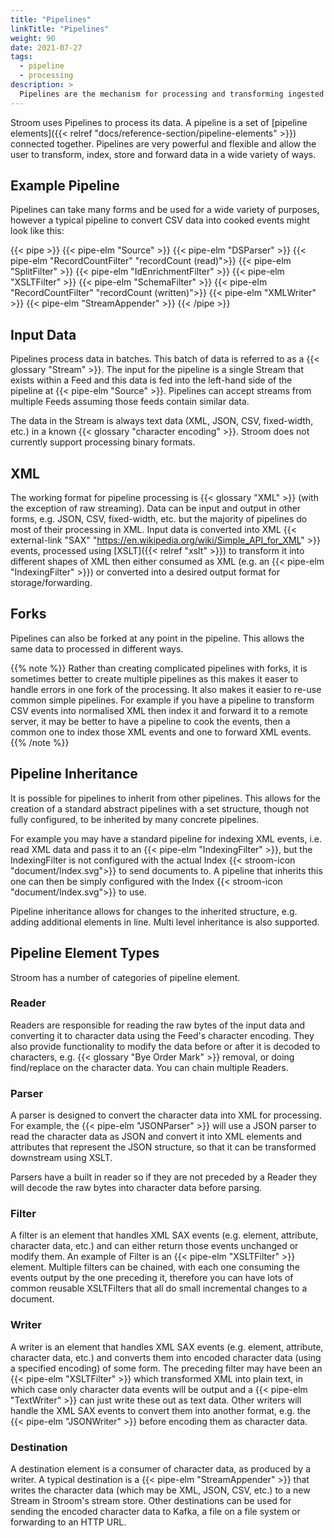 ```yaml
---
title: "Pipelines"
linkTitle: "Pipelines"
weight: 90
date: 2021-07-27
tags: 
  - pipeline
  - processing
description: >
  Pipelines are the mechanism for processing and transforming ingested data.
---
```


Stroom uses Pipelines to process its data.
A pipeline is a set of [pipeline elements]({{< relref "docs/reference-section/pipeline-elements" >}}) connected together.
Pipelines are very powerful and flexible and allow the user to transform, index, store and forward data in a wide variety of ways.


## Example Pipeline

Pipelines can take many forms and be used for a wide variety of purposes, however a typical pipeline to convert CSV data into cooked events might look like this:

{{< pipe >}}
 {{< pipe-elm "Source" >}}
 {{< pipe-elm "DSParser" >}}
 {{< pipe-elm "RecordCountFilter" "recordCount (read)">}}
 {{< pipe-elm "SplitFilter" >}}
 {{< pipe-elm "IdEnrichmentFilter" >}}
 {{< pipe-elm "XSLTFilter" >}}
 {{< pipe-elm "SchemaFilter" >}}
 {{< pipe-elm "RecordCountFilter" "recordCount (written)">}}
 {{< pipe-elm "XMLWriter" >}}
 {{< pipe-elm "StreamAppender" >}}
{{< /pipe >}}


## Input Data

Pipelines process data in batches.
This batch of data is referred to as a {{< glossary "Stream" >}}.
The input for the pipeline is a single Stream that exists within a Feed and this data is fed into the left-hand side of the pipeline at {{< pipe-elm "Source" >}}.
Pipelines can accept streams from multiple Feeds assuming those feeds contain similar data.

The data in the Stream is always text data (XML, JSON, CSV, fixed-width, etc.) in a known {{< glossary "character encoding" >}}.
Stroom does not currently support processing binary formats.


## XML

The working format for pipeline processing is {{< glossary "XML" >}} (with the exception of raw streaming).
Data can be input and output in other forms, e.g. JSON, CSV, fixed-width, etc. but the majority of pipelines do most of their processing in XML.
Input data is converted into XML {{< external-link "SAX" "https://en.wikipedia.org/wiki/Simple_API_for_XML" >}} events, processed using [XSLT]({{< relref "xslt" >}}) to transform it into different shapes of XML then either consumed as XML (e.g. an {{< pipe-elm "IndexingFilter" >}}) or converted into a desired output format for storage/forwarding.


## Forks

Pipelines can also be forked at any point in the pipeline.
This allows the same data to processed in different ways.

{{% note %}}
Rather than creating complicated pipelines with forks, it is sometimes better to create multiple pipelines as this makes it easer to handle errors in one fork of the processing.
It also makes it easier to re-use common simple pipelines.
For example if you have a pipeline to transform CSV events into normalised XML then index it and forward it to a remote server, it may be better to have a pipeline to cook the events, then a common one to index those XML events and one to forward XML events.
{{% /note %}}


## Pipeline Inheritance

It is possible for pipelines to inherit from other pipelines.
This allows for the creation of a standard abstract pipelines with a set structure, though not fully configured, to be inherited by many concrete pipelines.

For example you may have a standard pipeline for indexing XML events, i.e. read XML data and pass it to an {{< pipe-elm "IndexingFilter" >}}, but the IndexingFilter is not configured with the actual Index {{< stroom-icon "document/Index.svg">}} to send documents to.
A pipeline that inherits this one can then be simply configured with the Index {{< stroom-icon "document/Index.svg">}} to use.

Pipeline inheritance allows for changes to the inherited structure, e.g. adding additional elements in line.
Multi level inheritance is also supported.


## Pipeline Element Types

Stroom has a number of categories of pipeline element.


### Reader

Readers are responsible for reading the raw bytes of the input data and converting it to character data using the Feed's character encoding.
They also provide functionality to modify the data before or after it is decoded to characters, e.g. {{< glossary "Bye Order Mark" >}} removal, or doing find/replace on the character data.
You can chain multiple Readers.


### Parser

A parser is designed to convert the character data into XML for processing.
For example, the {{< pipe-elm "JSONParser" >}} will use a JSON parser to read the character data as JSON and convert it into XML elements and attributes that represent the JSON structure, so that it can be transformed downstream using XSLT.

Parsers have a built in reader so if they are not preceded by a Reader they will decode the raw bytes into character data before parsing.


### Filter

A filter is an element that handles XML SAX events (e.g. element, attribute, character data, etc.) and can either return those events unchanged or modify them.
An example of Filter is an {{< pipe-elm "XSLTFilter" >}} element.
Multiple filters can be chained, with each one consuming the events output by the one preceding it, therefore you can have lots of common reusable XSLTFilters that all do small incremental changes to a document.


### Writer

A writer is an element that handles XML SAX events (e.g. element, attribute, character data, etc.) and converts them into encoded character data (using a specified encoding) of some form.
The preceding filter may have been an {{< pipe-elm "XSLTFilter" >}} which transformed XML into plain text, in which case only character data events will be output and a {{< pipe-elm "TextWriter" >}} can just write these out as text data.
Other writers will handle the XML SAX events to convert them into another format, e.g. the {{< pipe-elm "JSONWriter" >}} before encoding them as character data.


### Destination

A destination element is a consumer of character data, as produced by a writer.
A typical destination is a {{< pipe-elm "StreamAppender" >}} that writes the character data (which may be XML, JSON, CSV, etc.) to a new Stream in Stroom's stream store.
Other destinations can be used for sending the encoded character data to Kafka, a file on a file system or forwarding to an HTTP URL.
